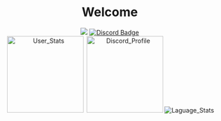 <h1 align="center">Welcome</h1>
<div align="center">
<img src="https://komarev.com/ghpvc/?username=DexSlender&color=6002ee&style=flat-square">
<a href="https://discord.com/users/828393508296458284" target="blank">
    <img src="https://img.shields.io/badge/Discord-DexSlender%232051-yellowgreen?logo=discord&style=flat-square&color=5865F2" alt="Discord Badge">
</a>
</br>
</div>
<!-- border_radius -->
<div align="center">
    <img src="https://github-readme-stats.vercel.app/api?username=dexslender&theme=midnight-purple&hide_border=true&show_icons=true&border_radius=8" alt="User_Stats" hspace="3px" height="175px">
    <img src="https://lanyard.cnrad.dev/api/828393508296458284?idleMessage=Sleeping%20or%20listening%20some%20music....&bg=000000&showDisplayName=true" alt="Discord_Profile" height="175px">
    <img src="https://github-readme-stats.vercel.app/api/top-langs?username=DexSlender&theme=midnight-purple&hide_border=true&show_icons=true&locale=en&layout=compact" alt="Laguage_Stats">
</div>
